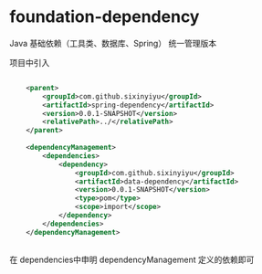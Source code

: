 # foundation-dependency

Java 基础依赖（工具类、数据库、Spring） 统一管理版本

项目中引入
```xml

	<parent>
		<groupId>com.github.sixinyiyu</groupId>
		<artifactId>spring-dependency</artifactId>
		<version>0.0.1-SNAPSHOT</version>
		<relativePath>../</relativePath>
	</parent>
	
	<dependencyManagement>
		<dependencies>
			<dependency>
				<groupId>com.github.sixinyiyu</groupId>
				<artifactId>data-dependency</artifactId>
				<version>0.0.1-SNAPSHOT</version>
				<type>pom</type>
				<scope>import</scope>
			</dependency>
		</dependencies>
	</dependencyManagement>
	
```


在   dependencies中申明 dependencyManagement 定义的依赖即可